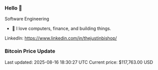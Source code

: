 ### Hello 🤙  

Software Engineering

- 🔭 I love computers, finance, and building things.
  
LinkedIn: https://www.linkedin.com/in/thejustinbishop/  



















































































































































































































































































































































































































































































































































































































































































































































































































































































































































































### Bitcoin Price Update
Last updated: 2025-08-16 18:30:27 UTC
Current price: $117,763.00 USD
